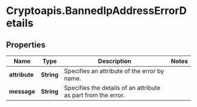 # Cryptoapis.BannedIpAddressErrorDetails

## Properties

Name | Type | Description | Notes
------------ | ------------- | ------------- | -------------
**attribute** | **String** | Specifies an attribute of the error by name. | 
**message** | **String** | Specifies the details of an attribute as part from the error. | 


